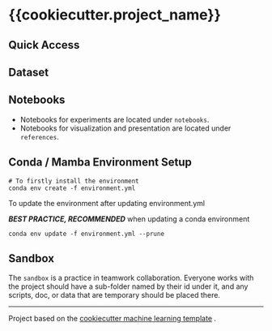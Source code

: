 # {{cookiecutter.project_name}}

## Quick Access

## Dataset

## Notebooks

- Notebooks for experiments are located under `notebooks`.
- Notebooks for visualization and presentation are located under `references`.

## Conda / Mamba Environment Setup

```shell
# To firstly install the environment
conda env create -f environment.yml
```

To update the environment after updating environment.yml

**_BEST PRACTICE, RECOMMENDED_** when updating a conda environment

```shell
conda env update -f environment.yml --prune
```

## Sandbox

The `sandbox` is a practice in teamwork collaboration.
Everyone works with the project should have a sub-folder named by their id
under it, and any scripts, doc, or data that are temporary should be placed
there.

---

Project based on
the [cookiecutter machine learning template](https://github.com/garywei944/cookiecutter-machine-learning)
.
